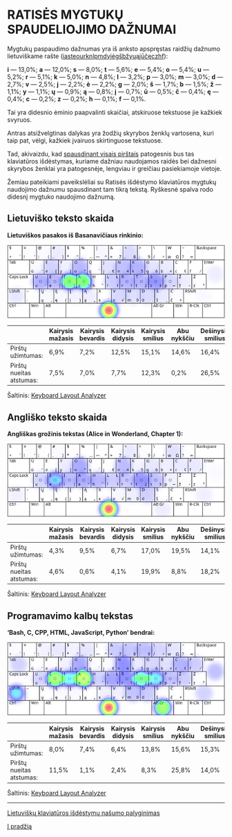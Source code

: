 
# RATISĖS MYGTUKŲ SPAUDELIOJIMO DAŽNUMAI

Mygtukų paspaudimo dažnumas yra iš anksto apspręstas raidžių dažnumo lietuviškame rašte ([iasteourknlpmdvjėgšbžyųąįūčęczhf](lt-raidziu-daznumas.txt)):

__i__ — 13,0%; __a__ — 12,0%; __s__ — 8,0%; __t__ — 5,6%; __e__ — 5,4%; __o__ — 5,4%; __u__ — 5,2%; __r__ — 5,1%; __k__ — 5,0%; __n__ — 4,8%; __l__ — 3,2%; __p__ — 3,0%; __m__ — 3,0%; __d__ — 2,7%; __v__ — 2,5%; __j__ — 2,2%; __ė__ — 2,2%; __g__ — 2,0%; __š__ — 1,7%; __b__ — 1,5%; __ž__ — 1,1%; __y__ — 1,1%; __ų__ — 0,9%; __ą__ — 0,8%; __į__ — 0,7%; __ū__ — 0,5%; __č__ — 0,4%; __ę__ — 0,4%; __c__ — 0,2%; __z__ — 0,2%; __h__ — 0,1%; __f__ — 0,1%.

Tai yra didesnio ėminio paapvalinti skaičiai, atskiruose tekstuose jie kažkiek svyruos.

Antras atsižvelgtinas dalykas yra žodžių skyrybos ženklų vartosena, kuri taip pat, vėlgi, kažkiek įvairuos skirtinguose tekstuose.

Tad, akivaizdu, kad [spausdinant visais pirštais](spausdinimo-visais-pirstais-tvarka.md) patogesnis bus tas klaviatūros išdėstymas, kuriame dažniau naudojamos raidės bei dažnesni skyrybos ženklai yra patogesnėje, lengviau ir greičiau pasiekiamoje vietoje.

Žemiau pateikiami paveikslėliai su Ratisės išdėstymo klaviatūros mygtukų naudojimo dažnumu spausdinant tam tikrą tekstą. Ryškesnė spalva rodo didesnį mygtuko naudojimo dažnumą.

## Lietuviško teksto skaida

__Lietuviškos pasakos iš Basanavičiaus rinkinio:__

![Mygtukų naudojimas Ratisės išdėstyme renkant lietuvišką tekstą](images/ratises-mygtuku-naudojimas.png)

||Kairysis mažasis|Kairysis bevardis|Kairysis didysis|Kairysis smilius|Abu nykščiu|Dešinysis smilius|Dešinysis didysis|Dešinysis bevardis|Dešinysis mažasis|
|------------------------|----------|-----------|----------|----------|--------|----------|----------|-----------|----------|
|    Pirštų užimtumas:   |   6,9%   |   7,2%    |   12,5%  |   15,1%  |  14,6% |   16,4%  |   12,4%  |    8,8%   |   6,3%   |
|Pirštų nueitas atstumas:|   7,5%   |   7,0%    |    7,7%  |   12,3%  |   0,2% |   26,5%  |   20,9%  |    5,9%   |  12,0%   |

Šaltinis: [Keyboard Layout Analyzer](http://patorjk.com/keyboard-layout-analyzer/#/load/l6LcJ7Rd)

## Angliško teksto skaida

__Angliškas grožinis tekstas (Alice in Wonderland, Chapter 1):__

![Mygtukų naudojimas Ratisės išdėstyme renkant anglišką tekstą](images/ratises-mygtuku-naudojimas-angliskas.png)

||Kairysis mažasis|Kairysis bevardis|Kairysis didysis|Kairysis smilius|Abu nykščiu|Dešinysis smilius|Dešinysis didysis|Dešinysis bevardis|Dešinysis mažasis|
|------------------------|----------|-----------|----------|----------|--------|----------|----------|-----------|----------|
|    Pirštų užimtumas:   |   4,3%   |   9,5%    |    6,7%  |   17,0%  |  19,5% |   14,1%  |   13,1%  |    6,3%   |   9,4%   |
|Pirštų nueitas atstumas:|   4,6%   |   0,6%    |    4,1%  |   19,9%  |   8,8% |   18,2%  |   13,9%  |    4,0%   |  25,8%   |

Šaltinis: [Keyboard Layout Analyzer](http://patorjk.com/keyboard-layout-analyzer/#/load/6nzdBCjp)

## Programavimo kalbų tekstas

__‘Bash, C, CPP, HTML, JavaScript, Python’ bendrai:__

![Mygtukų naudojimas Ratisės išdėstyme renkant programavimo kalbų tekstą](images/ratises-mygtuku-naudojimas-programavimas.png)

||Kairysis mažasis|Kairysis bevardis|Kairysis didysis|Kairysis smilius|Abu nykščiu|Dešinysis smilius|Dešinysis didysis|Dešinysis bevardis|Dešinysis mažasis|
|------------------------|----------|-----------|----------|----------|--------|----------|----------|-----------|----------|
|    Pirštų užimtumas:   |   8,0%   |   7,4%    |   6,4%   |   13,8%  |  15,6% |   15,3%  |   9,9%   |    9,8%   |   13,9%  |
|Pirštų nueitas atstumas:|  11,5%   |   1,1%    |   2,4%   |    8,3%  |  25,8% |   14,0%  |   6,8%   |    9,1%   |   20,9%  |

Šaltinis: [Keyboard Layout Analyzer](http://patorjk.com/keyboard-layout-analyzer/#/load/kf6G05h8)

-------------------------

[Lietuviškų klaviatūros išdėstymų našumo palyginimas](lt-isdestymu-palyginimas.md)

[Į pradžią](../README.md)

